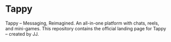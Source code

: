 # Tappy
Tappy – Messaging, Reimagined. An all-in-one platform with chats, reels, and mini-games. This repository contains the official landing page for Tappy – created by JJ.
